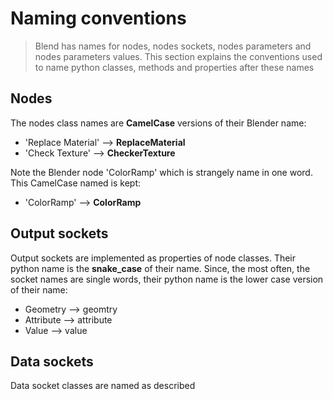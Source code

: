 # Naming conventions

> Blend has names for nodes, nodes sockets, nodes parameters and nodes parameters values.
> This section explains the conventions used to name python classes, methods and properties after these names

## Nodes

The nodes class names are **CamelCase** versions of their Blender name:
- 'Replace Material' --> **ReplaceMaterial**
- 'Check Texture' --> **CheckerTexture**

Note the Blender node 'ColorRamp' which is strangely name in one word. This CamelCase named is kept:
- 'ColorRamp' --> **ColorRamp**

## Output sockets

Output sockets are implemented as properties of node classes.
Their python name is the **snake_case** of their name.
Since, the most often, the socket names are single words, their python name is the lower case version of their name:
- Geometry --> geomtry
- Attribute --> attribute
- Value --> value

## Data sockets

Data socket classes are named as described 


